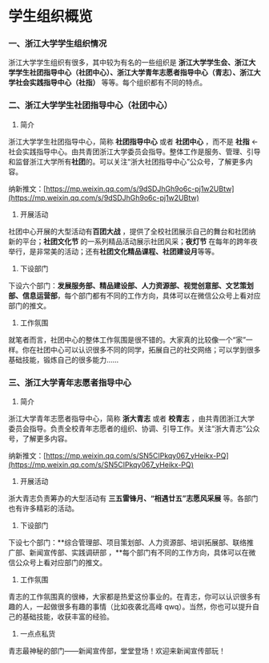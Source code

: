# **学生组织概览**

### 一、浙江大学学生组织情况

浙江大学学生组织有很多，其中较为有名的一些组织是 **浙江大学学生会、浙江大学学生社团指导中心（社团中心）、浙江大学青年志愿者指导中心（青志）、浙江大学社会实践指导中心（社指）** 等等。每个组织都有不同的特点。

### 二、浙江大学学生社团指导中心（社团中心）

1. 简介

浙江大学学生社团指导中心，简称 **社团指导中心** 或者 **社团中心** ，而不是 **社指** ← 社会实践指导中心。由共青团浙江大学委员会指导。整体工作是服务、管理、引导和监督浙江大学所有**社团**的。可以关注“浙大社团指导中心”公众号，了解更多内容。

纳新推文：[https://mp.weixin.qq.com/s/9dSDJhGh9o6c-pj1w2UBtw](https://mp.weixin.qq.com/s/9dSDJhGh9o6c-pj1w2UBtw)

1. 开展活动

社团中心开展的大型活动有**百团大战** ，提供了全校社团展示自己的舞台和社团纳新的平台；**社团文化节** 的一系列精品活动展示社团风采；**夜灯节** 在每年的跨年夜举行，是非常美的活动；还有**社团文化精品课程、社团建设月**等等。

1. 下设部门

下设六个部门：**发展服务部、精品建设部、人力资源部、视觉创意部、文艺策划部、信息运营部**，每个部门都有不同的工作方向，具体可以在微信公众号上看对应部门的推文。

1. 工作氛围

就笔者而言，社团中心的整体工作氛围是很不错的。大家真的比较像一个“家”一样。你在社团中心可以认识很多不同的同学，拓展自己的社交网络；可以学到很多基础技能，锻炼自己的很多能力……

### 三、浙江大学青年志愿者指导中心

1. 简介

浙江大学青年志愿者指导中心，简称 **浙大青志** 或者 **校青志** ，由共青团浙江大学委员会指导。负责全校青年志愿者的组织、协调、引导工作。关注“浙大青志”公众号，了解更多内容。

纳新推文：[https://mp.weixin.qq.com/s/SN5CIPkqy067_yHeikx-PQ](https://mp.weixin.qq.com/s/SN5CIPkqy067_yHeikx-PQ)

1. 开展活动

浙大青志负责筹办的大型活动有 **三五雷锋月、“相遇廿五”志愿风采展** 等。各部门也有许多精彩的活动。

1. 下设部门

下设七个部门：**综合管理部、项目策划部、人力资源部、培训拓展部、联络推广部、新闻宣传部、实践调研部 ，**每个部门有不同的工作方向，具体可以在微信公众号上看对应部门的推文。

1. 工作氛围

青志的工作氛围真的很棒，大家都是热爱这份事业的。在青志，你可以认识很多有趣的人，一起做很多有趣的事情（比如夜袭北高峰 qwq）。当然，你也可以提升自己的基础技能，收获丰富的经验。

1. 一点点私货

青志最神秘的部门——新闻宣传部，堂堂登场！欢迎来新闻宣传部玩！
